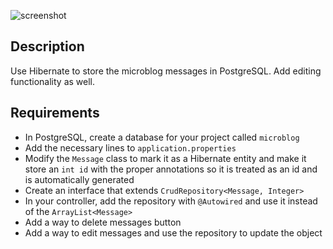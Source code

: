 ![screenshot](https://github.com/oakes/java-assignments/raw/master/6.2-microblog-spring-continued/screenshot.png)

## Description

Use Hibernate to store the microblog messages in PostgreSQL. Add editing functionality as well.

## Requirements

* In PostgreSQL, create a database for your project called `microblog`
* Add the necessary lines to `application.properties`
* Modify the `Message` class to mark it as a Hibernate entity and make it store an `int id` with the proper annotations so it is treated as an id and is automatically generated
* Create an interface that extends `CrudRepository<Message, Integer>`
* In your controller, add the repository with `@Autowired` and use it instead of the `ArrayList<Message>`
* Add a way to delete messages button
* Add a way to edit messages and use the repository to update the object